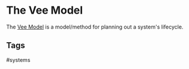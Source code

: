 # The Vee Model 

The [Vee Model](https://external-content.duckduckgo.com/iu/?u=http%3A%2F%2Flocal.iteris.com%2Farc-it%2Fhtml%2Fraguide%2Fraguide_files%2Fimage098.png&f=1&nofb=1&ipt=dcee37c44dccf9c8fae581ab58cf7f5c78e66067515750df402d9a0e5806879e&ipo=images) is a model/method for planning out a system's lifecycle.   

## Tags
#systems
